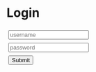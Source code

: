 # Login

<script src='./app/tools.js'></script>

<script>
async function login(path) {

    let el = document.getElementById("result");

    let url = tools.build_api_url(path);
    let init = {method: "GET", headers:{}};
    let res = await fetch(url, init);
    console.log(res.status)
    if (res.status != 200) {
        let text = await res.text();
        el.innerText = "Could not get token: " + text;
        el.innerHTML = el.innerHTML + "<br><a href='../'>TimeTagger home</a>";
        return;
    }

    let token = JSON.parse(await res.text()).token;
    tools.set_auth_info_from_token(token);
    el.innerText = "Token exchange succesful";

    let state = tools.url2dict(location.hash);
    location.replace(state.page || "./app/");
}

async function login_localhost() {
    await login("webtoken_for_localhost");
}

async function login_credentials() {
    let input_u = document.getElementById("input_u");
    let input_p = document.getElementById("input_p");
    let pwhash = await digestMessage(input_p.value);
    let params = "username=" + input_u.value + "&pwhash=" + pwhash;
    await login("webtoken_for_credentials" + "?" + params);
}

async function digestMessage(message) {
    const encoder = new TextEncoder();
    const data = encoder.encode(message);
    const hashBuffer = await crypto.subtle.digest('SHA-256', data);
    const hashArray = Array.from(new Uint8Array(hashBuffer));
    const hashHex = hashArray.map(b => b.toString(16).padStart(2, '0')).join('');
    return hashHex;
}

async function load() {
    let but1 = document.getElementById("submit_up");
    let but2 = document.getElementById("submit_localhost");
    let input_p = document.getElementById("input_p");

    but1.onclick = login_credentials;
    but2.onclick = login_localhost;
    input_p.onkeydown = function (e) { if (e.key == "Enter" || e.key == "Return") {login_credentials();} };

    if (location.hostname == "localhost" || location.hostname == "127.0.0.1") {
        but2.style.display = "block";
    }
}

window.addEventListener('load', load);
</script>

<input id='input_u' type='text' placeholder='username' style='margin:4px;'/><br />
<input id='input_p' type='password' placeholder='password' style='margin:4px;'/><br />
<button id='submit_up' class='whitebutton' style='margin:4px;' >Submit</button>

<br />
<button id='submit_localhost' class='whitebutton' style='margin:4px; display: none;' >Login as default user (on localhost)</button>

<p id='result'></p>

